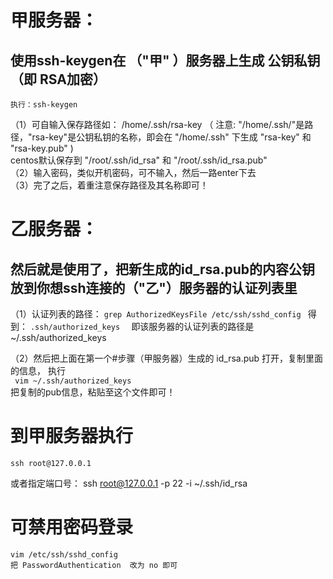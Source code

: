 # 甲服务器：
## 使用ssh-keygen在 （"甲" ）服务器上生成 公钥私钥（即 RSA加密）
	执行：ssh-keygen 
（1）可自输入保存路径如：
	/home/.ssh/rsa-key （ 注意: "/home/.ssh/"是路径，"rsa-key"是公钥私钥的名称，即会在 "/home/.ssh" 下生成 "rsa-key" 和 "rsa-key.pub" )
	<br/>
	centos默认保存到 "/root/.ssh/id_rsa" 和 "/root/.ssh/id_rsa.pub"
<br/>
（2）输入密码，类似开机密码，可不输入，然后一路enter下去
<br/>
（3）完了之后，着重注意保存路径及其名称即可！

# 乙服务器：
## 然后就是使用了，把新生成的id_rsa.pub的内容公钥放到你想ssh连接的（"乙"）服务器的认证列表里
（1）认证列表的路径：
		```
		grep AuthorizedKeysFile /etc/ssh/sshd_config 
		```
	得到：
		```
		.ssh/authorized_keys  
		```
	即该服务器的认证列表的路径是  ~/.ssh/authorized_keys

（2）然后把上面在第一个#步骤（甲服务器）生成的 id_rsa.pub 打开，复制里面的信息，
	执行 <br/>
		``` 
		vim ~/.ssh/authorized_keys
		```<br/>
	把复制的pub信息，粘贴至这个文件即可！

# 到甲服务器执行
	ssh root@127.0.0.1
  或者指定端口号：
	ssh root@127.0.0.1 -p 22 -i ~/.ssh/id_rsa

	
# 可禁用密码登录
	vim /etc/ssh/sshd_config
	把 PasswordAuthentication  改为 no 即可
	








